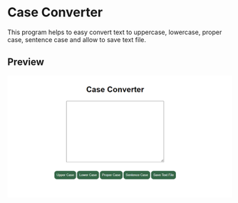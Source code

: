 # Case Converter

This program helps to easy convert text to uppercase, lowercase, proper case, sentence case and allow to save text file. 

## Preview 

![img.png](img.png)